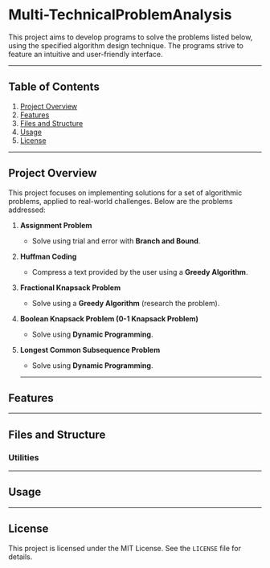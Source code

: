 # Multi-TechnicalProblemAnalysis

This project aims to develop programs to solve the problems listed below, using the specified algorithm design technique. The programs strive to feature an intuitive and user-friendly interface.

---

## Table of Contents
1. [Project Overview](#project-overview)  
2. [Features](#features)  
3. [Files and Structure](#files-and-structure)  
4. [Usage](#usage)  
5. [License](#license)  

---

## Project Overview

This project focuses on implementing solutions for a set of algorithmic problems, applied to real-world challenges. Below are the problems addressed:

1. **Assignment Problem**  
   - Solve using trial and error with **Branch and Bound**.

2. **Huffman Coding**  
   - Compress a text provided by the user using a **Greedy Algorithm**.

3. **Fractional Knapsack Problem**  
   - Solve using a **Greedy Algorithm** (research the problem).

4. **Boolean Knapsack Problem (0-1 Knapsack Problem)**  
   - Solve using **Dynamic Programming**.

5. **Longest Common Subsequence Problem**  
   - Solve using **Dynamic Programming**.

   ---

## Features



---

## Files and Structure



### Utilities



---

## Usage



---

## License

This project is licensed under the MIT License. See the `LICENSE` file for details.
